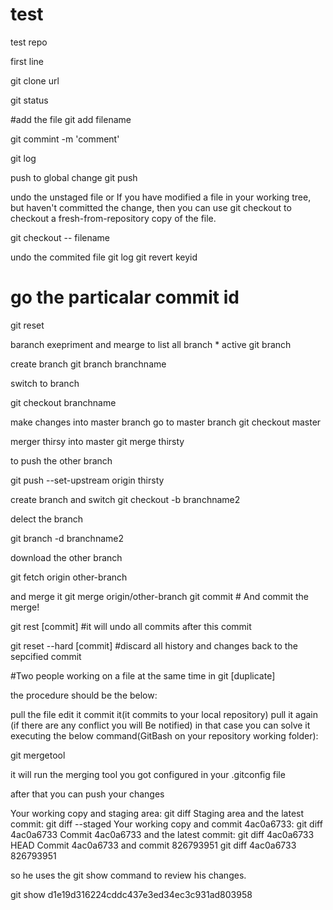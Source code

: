 # test
test repo


first line

git clone url

git status


#add the file 
git add filename
  
git commint -m 'comment'

git log


push to global change
git push 


undo the unstaged file  or
If you have modified a file in your working tree, but haven't committed the change, then you can use git checkout to checkout a fresh-from-repository copy of the file.

git checkout -- filename

undo the commited file 
git log
git revert keyid



# go the particalar commit id
git reset 


baranch exepriment and mearge
to list all branch  * active
git branch 

create branch 
git branch branchname


switch to branch

git checkout branchname

make changes into master branch
go to master branch
git checkout master

merger thirsy into master
git merge thirsty


to push the other branch 

git push --set-upstream origin thirsty


create branch and switch 
git checkout -b branchname2

delect the branch 

git branch -d branchname2


download the other branch

 git fetch origin other-branch
 
 and merge it
 git merge origin/other-branch
 git commit    # And commit the merge!


git rest [commit]
#it will undo all commits after this commit

git reset --hard [commit]
#discard all history and changes back to the sepcified commit




#Two people working on a file at the same time in git [duplicate]

the procedure should be the below:

pull the file
edit it
commit it(it commits to your local repository)
pull it again (if there are any conflict you will Be notified) in that case you can solve it executing the below command(GitBash on your repository working folder):

git mergetool

it will run the merging tool you got configured in your .gitconfig file

after that you can push your changes

Your working copy and staging area:
git diff
Staging area and the latest commit:
git diff --staged
Your working copy and commit 4ac0a6733:
git diff 4ac0a6733
Commit 4ac0a6733 and the latest commit:
git diff 4ac0a6733 HEAD
Commit 4ac0a6733 and commit 826793951
git diff 4ac0a6733 826793951




so he uses the git show command to review his changes.

git show d1e19d316224cddc437e3ed34ec3c931ad803958






